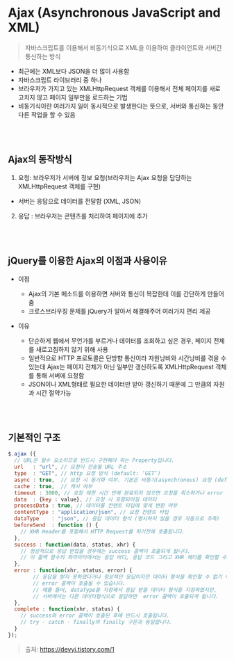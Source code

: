 # Ajax (Asynchronous JavaScript and XML)
> 자바스크립트를 이용해서 비동기식으로 XML을 이용하여 클라이언트와 서버간 통신하는 방식

- 최근에는 XML보다 JSON을 더 많이 사용함
- 자바스크립트 라이브러리 중 하나
- 브라우저가 가지고 있는 XMLHttpRequest 객체를 이용해서 전체 페이지를 새로 고치지 않고 페이지 일부만을 로드하는 기법
- 비동기식이란 여러가지 일이 동시적으로 발생한다는 뜻으로, 서버와 통신하는 동안 다른 작업을 할 수 있음

<br><br>

## Ajax의 동작방식
1. 요청: 브라우저가 서버에 정보 요청(브라우저는 Ajax 요청을 담당하는 XMLHttpRequest 객체를 구현)
  - 서버는 응답으로 데이터를 전달함 (XML, JSON)
2. 응답 : 브라우저는 콘텐츠를 처리하여 페이지에 추가

<br><br>

## jQuery를 이용한 Ajax의 이점과 사용이유
- 이점
  - Ajax의 기본 메소드를 이용하면 서버와 통신이 복잡한데 이를 간단하게 만들어줌
  - 크로스브라우징 문제를 jQuery가 알아서 해결해주어 여러가지 편리 제공
 
- 이유
  - 단순하게 웹에서 무언가를 부르거나 데이터를 조회하고 싶은 경우, 페이지 전체를 새로고침하지 않기 위해 사용
  - 일반적으로 HTTP 프로토콜은 단방향 통신이라 자원낭비와 시간낭비를 겪을 수 있는데 Ajax는 페이지 전체가 아닌 일부만 갱신하도록 XMLHttpRequest 객체를 통해 서버에 요청함
  - JSON이나 XML형태로 필요한 데이터만 받아 갱신하기 때문에 그 만큼의 자원과 시간 절약가능

<br><br>

## 기본적인 구조

```javascript
$.ajax ({
  // URL은 필수 요소이므로 반드시 구현해야 하는 Property입니다.
  url	: "url", // 요청이 전송될 URL 주소
  type	: "GET", // http 요청 방식 (default: ‘GET’)
  async : true,  // 요청 시 동기화 여부. 기본은 비동기(asynchronous) 요청 (default: true)
  cache : true,  // 캐시 여부
  timeout : 3000, // 요청 제한 시간 안에 완료되지 않으면 요청을 취소하거나 error 콜백을 호출.(단위: ms)
  data  : {key : value}, // 요청 시 포함되어질 데이터
  processData : true, // 데이터를 컨텐트 타입에 맞게 변환 여부
  contentType : "application/json", // 요청 컨텐트 타입 
  dataType    : "json", // 응답 데이터 형식 (명시하지 않을 경우 자동으로 추측)
  beforeSend  : function () {
    // XHR Header를 포함해서 HTTP Request를 하기전에 호출됩니다.
  },
  success : function(data, status, xhr) {
    // 정상적으로 응답 받았을 경우에는 success 콜백이 호출되게 됩니다.
    // 이 콜백 함수의 파라미터에서는 응답 바디, 응답 코드 그리고 XHR 헤더를 확인할 수 있습니다.
  },
  error	: function(xhr, status, error) {
        // 응답을 받지 못하였다거나 정상적인 응답이지만 데이터 형식을 확인할 수 없기 때문에 
        // error 콜백이 호출될 수 있습니다.
        // 예를 들어, dataType을 지정해서 응답 받을 데이터 형식을 지정하였지만,
        // 서버에서는 다른 데이터형식으로 응답하면  error 콜백이 호출되게 됩니다.
  },
  complete : function(xhr, status) {
    // success와 error 콜백이 호출된 후에 반드시 호출됩니다.
    // try - catch - finally의 finally 구문과 동일합니다.
  }
});
```
> 출처: https://devyj.tistory.com/1